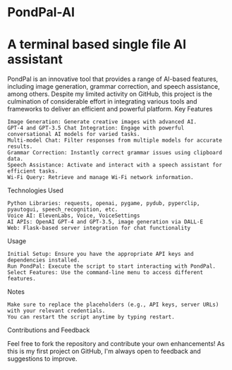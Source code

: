 # PondPal-AI
# A terminal based single file AI assistant

PondPal is an innovative tool that provides a range of AI-based features, including image generation, grammar correction, and speech assistance, among others. Despite my limited activity on GitHub, this project is the culmination of considerable effort in integrating various tools and frameworks to deliver an efficient and powerful platform.
Key Features

    Image Generation: Generate creative images with advanced AI.
    GPT-4 and GPT-3.5 Chat Integration: Engage with powerful conversational AI models for varied tasks.
    Multi-model Chat: Filter responses from multiple models for accurate results.
    Grammar Correction: Instantly correct grammar issues using clipboard data.
    Speech Assistance: Activate and interact with a speech assistant for efficient tasks.
    Wi-Fi Query: Retrieve and manage Wi-Fi network information.

Technologies Used

    Python Libraries: requests, openai, pygame, pydub, pyperclip, pyautogui, speech_recognition, etc.
    Voice AI: ElevenLabs, Voice, VoiceSettings
    AI APIs: OpenAI GPT-4 and GPT-3.5, image generation via DALL-E
    Web: Flask-based server integration for chat functionality

Usage

    Initial Setup: Ensure you have the appropriate API keys and dependencies installed.
    Run PondPal: Execute the script to start interacting with PondPal.
    Select Features: Use the command-line menu to access different features.

Notes

    Make sure to replace the placeholders (e.g., API keys, server URLs) with your relevant credentials.
    You can restart the script anytime by typing restart.

Contributions and Feedback

Feel free to fork the repository and contribute your own enhancements! As this is my first project on GitHub, I'm always open to feedback and suggestions to improve.
